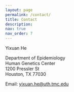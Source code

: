 ```yaml
---
layout: page
permalink: /contact/
title: Contact
description: 
nav: true
nav_order: 7
---
```


Yixuan He

Department of Epidemiology 
<br /> 
Human Genetics Center
<br /> 
1200 Pressler St
<br /> 
Houston, TX 77030

Email: [yixuan.he@uth.tmc.edu](mailto:yixuan.he@uth.tmc.edu)
